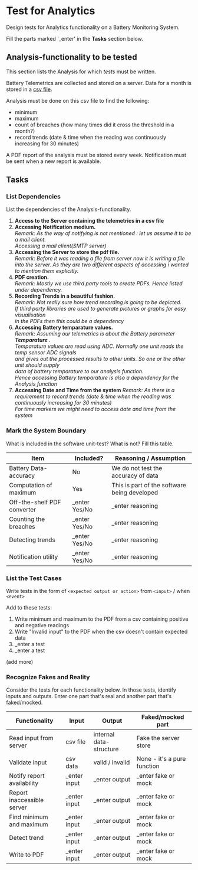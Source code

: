 # Test for Analytics

Design tests for Analytics functionality on a Battery Monitoring System.

Fill the parts marked '_enter' in the **Tasks** section below.

## Analysis-functionality to be tested

This section lists the Analysis for which _tests_ must be written.

Battery Telemetrics are collected and stored on a server.
Data for a month is stored in a [csv file](https://en.wikipedia.org/wiki/Comma-separated_values).

Analysis must be done on this csv file to find the following:
- minimum
- maximum
- count of breaches (how many times did it cross the threshold in a month?)
- record trends (date & time when the reading was continuously increasing for 30 minutes)

A PDF report of the analysis must be stored every week.
Notification must be sent when a new report is available.

## Tasks

### List Dependencies

List the dependencies of the Analysis-functionality.

1. __Access to the Server containing the telemetrics in a csv file__  
1. __Accessing Notification medium.__    
    _Remark: As the way of notifying is not mentioned : let us assume it to be a mail client._  
           _Accessing a mail client(SMTP server)_
1. __Accessing the Server to store the pdf file.__    
    _Remark: Before it was reading a file from server now it is writing a file into the server._
   _As they are two different aspects of accessing i wanted to mention them explicitly._
1. __PDF creation.__    
    _Remark: Mostly we use third party tools to create PDFs. Hence listed under dependency._
1. __Recording Trends in a beautiful fashion.__    
    _Remark: Not really sure how trend recording is going to be depicted._  
    _If third party libraries are used to generate pictures or graphs for easy visualisation_    
    _in the PDFs then this could be a dependency_
1. __Accessing Battery temparature values.__  
    _Remark: Assuming our telemetrics is about the Battery parameter __Temparature__ ._  
    _Temparature values are read using ADC. Normally one unit reads the temp sensor ADC signals_  
    _and gives out the processed results to other units. So one or the other unit should supply_  
    _data of battery temparature to our analysis function._  
    _Hence accessing Battery temparature is also a dependency for the Analysis function_ 
1. __Accessing Date and Time from the system__
    _Remark: As there is a requirement to record trends (date & time when the reading was continuously increasing for 30 minutes)_  
    _For time markers we might need to access date and time from the system_

 

### Mark the System Boundary

What is included in the software unit-test? What is not? Fill this table.

| Item                      | Included?     | Reasoning / Assumption
|---------------------------|---------------|---
Battery Data-accuracy       | No            | We do not test the accuracy of data
Computation of maximum      | Yes           | This is part of the software being developed
Off-the-shelf PDF converter | _enter Yes/No | _enter reasoning
Counting the breaches       | _enter Yes/No | _enter reasoning
Detecting trends            | _enter Yes/No | _enter reasoning
Notification utility        | _enter Yes/No | _enter reasoning

### List the Test Cases

Write tests in the form of `<expected output or action>` from `<input>` / when `<event>`

Add to these tests:

1. Write minimum and maximum to the PDF from a csv containing positive and negative readings
1. Write "Invalid input" to the PDF when the csv doesn't contain expected data
1. _enter a test
1. _enter a test

(add more)

### Recognize Fakes and Reality

Consider the tests for each functionality below.
In those tests, identify inputs and outputs.
Enter one part that's real and another part that's faked/mocked.

| Functionality            | Input        | Output                      | Faked/mocked part
|--------------------------|--------------|-----------------------------|---
Read input from server     | csv file     | internal data-structure     | Fake the server store
Validate input             | csv data     | valid / invalid             | None - it's a pure function
Notify report availability | _enter input | _enter output               | _enter fake or mock
Report inaccessible server | _enter input | _enter output               | _enter fake or mock
Find minimum and maximum   | _enter input | _enter output               | _enter fake or mock
Detect trend               | _enter input | _enter output               | _enter fake or mock
Write to PDF               | _enter input | _enter output               | _enter fake or mock
